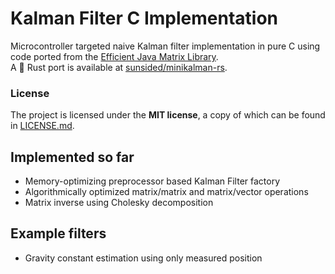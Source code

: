 # Kalman Filter C Implementation #

Microcontroller targeted naive Kalman filter implementation in pure C using code ported from the [Efficient Java Matrix Library](https://code.google.com/p/efficient-java-matrix-library).  
A 🦀 Rust port is available at [sunsided/minikalman-rs](https://github.com/sunsided/minikalman-rs).

### License

The project is licensed under the **MIT license**, a copy of which can be found in [LICENSE.md](LICENSE.md).

## Implemented so far ##
* Memory-optimizing preprocessor based Kalman Filter factory
* Algorithmically optimized matrix/matrix and matrix/vector operations
* Matrix inverse using Cholesky decomposition

## Example filters ##
* Gravity constant estimation using only measured position

